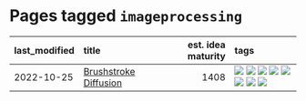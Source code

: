 # Pages tagged `imageprocessing`

|last_modified|title|est. idea maturity|tags
|:---|:---|---:|:---|
|2022-10-25|[Brushstroke Diffusion](../brushstroke-diffusion.md)|1408|[![](https://img.shields.io/badge/tag-artisticstyletransfer-d5ffe)](../tags/artisticstyletransfer.md) [![](https://img.shields.io/badge/tag-creativity-a68128)](../tags/creativity.md) [![](https://img.shields.io/badge/tag-deepgenerativemodeling-b4243e)](../tags/deepgenerativemodeling.md) [![](https://img.shields.io/badge/tag-experimental-997e5)](../tags/experimental.md) [![](https://img.shields.io/badge/tag-imageprocessing-b7fb0)](../tags/imageprocessing.md) [![](https://img.shields.io/badge/tag-modeltraining-b25b5)](../tags/modeltraining.md) [![](https://img.shields.io/badge/tag-painting-76bb24)](../tags/painting.md) [![](https://img.shields.io/badge/tag-wip-ebbec3)](../tags/wip.md)|